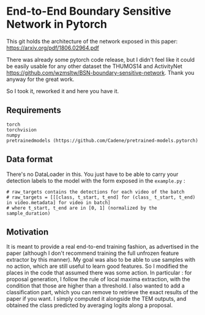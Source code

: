 # End-to-End Boundary Sensitive Network in Pytorch

This git holds the architecture of the network exposed in this paper: https://arxiv.org/pdf/1806.02964.pdf

There was already some pytorch code release, but I didn't feel like it could be easily usable for any other dataset the THUMOS14 and ActivityNet https://github.com/wzmsltw/BSN-boundary-sensitive-network. Thank you anyway for the great work.

So I took it, reworked it and here you have it.


## Requirements

```
torch
torchvision
numpy
pretrainedmodels (https://github.com/Cadene/pretrained-models.pytorch)
```

## Data format

There's no DataLoader in this. You just have to be able to carry your detection labels to the model with the form exposed in the `example.py` : 
```
# raw_targets contains the detections for each video of the batch
# raw_targets = [[[class, t_start, t_end] for (class_ t_start, t_end) in video.metadata] for video in batch]
# where t_start, t_end are in [0, 1] (normalized by the sample_duration)
```


## Motivation

It is meant to provide a real end-to-end training fashion, as advertised in the paper (although I don't recommend training the full unfrozen feature extractor by this manner).
My goal was also to be able to use samples with no action, which are still useful to learn good features. So I modified the places in the code that assumed there was some action. In particular : for proposal generation, I follow the rule of local maxima extraction, with the condition that those are higher than a threshold.
I also wanted to add a classification part, which you can remove to retrieve the exact results of the paper if you want. I simply computed it alongside the TEM outputs, and obtained the class predicted by averaging logits along a proposal.
